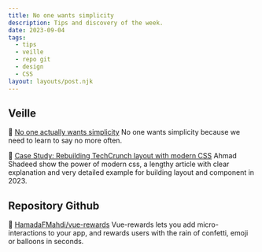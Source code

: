 ```yaml
---
title: No one wants simplicity
description: Tips and discovery of the week.
date: 2023-09-04
tags:
  - tips
  - veille
  - repo git
  - design
  - CSS
layout: layouts/post.njk
---
```

## Veille
📗 [No one actually wants simplicity](https://lukeplant.me.uk/blog/posts/no-one-actually-wants-simplicity/)
No one wants simplicity because we need to learn to say no more often.

📗 [Case Study: Rebuilding TechCrunch layout with modern CSS](https://ishadeed.com/article/rebuilding-techcrunch-modern-css)
Ahmad Shadeed show the power of modern css, a lengthy article with clear explanation and very detailed example for building layout and component in 2023.

## Repository Github

🐙 [HamadaFMahdi/vue-rewards](https://github.com/HamadaFMahdi/vue-rewards)
Vue-rewards lets you add micro-interactions to your app, and rewards users with the rain of confetti, emoji or balloons in seconds.
